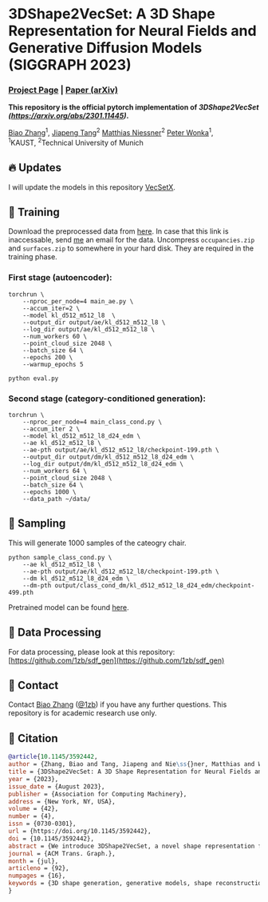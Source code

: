 # 3DShape2VecSet: A 3D Shape Representation for Neural Fields and Generative Diffusion Models (SIGGRAPH 2023)

### [Project Page](https://1zb.github.io/3DShape2VecSet/) | [Paper (arXiv)](https://arxiv.org/abs/2301.11445)

**This repository is the official pytorch implementation of  *3DShape2VecSet (https://arxiv.org/abs/2301.11445)*.**

[Biao Zhang](https://1zb.github.io/)<sup>1</sup>,
[Jiapeng Tang](https://tangjiapeng.github.io/)<sup>2</sup>
[Matthias Niessner](https://www.niessnerlab.org/)<sup>2</sup>
[Peter Wonka](http://peterwonka.net/)<sup>1</sup>,<br>
<sup>1</sup>KAUST, <sup>2</sup>Technical University of Munich

## :fire: Updates
I will update the models in this repository [VecSetX](https://github.com/1zb/VecSetX).

## :bullettrain_front: Training
Download the preprocessed data from [here](https://drive.google.com/drive/folders/1UFPi_UklH5clWKxxeL1IsxfjdUfc7i4x). In case that this link is inaccessable, send [me](mailto:biao.zhang@kaust.edu.sa) an email for the data. Uncompress `occupancies.zip` and `surfaces.zip` to somewhere in your hard disk. They are required in the training phase.

### First stage (autoencoder):
```
torchrun \
    --nproc_per_node=4 main_ae.py \
    --accum_iter=2 \
    --model kl_d512_m512_l8  \
    --output_dir output/ae/kl_d512_m512_l8 \
    --log_dir output/ae/kl_d512_m512_l8 \
    --num_workers 60 \
    --point_cloud_size 2048 \
    --batch_size 64 \
    --epochs 200 \
    --warmup_epochs 5
```
```
python eval.py
```

### Second stage (category-conditioned generation):
```
torchrun \
    --nproc_per_node=4 main_class_cond.py \
    --accum_iter 2 \
    --model kl_d512_m512_l8_d24_edm \
    --ae kl_d512_m512_l8 \
    --ae-pth output/ae/kl_d512_m512_l8/checkpoint-199.pth \
    --output_dir output/dm/kl_d512_m512_l8_d24_edm \
    --log_dir output/dm/kl_d512_m512_l8_d24_edm \
    --num_workers 64 \
    --point_cloud_size 2048 \
    --batch_size 64 \
    --epochs 1000 \
    --data_path ~/data/
```

## :balloon: Sampling
This will generate 1000 samples of the cateogry chair.
```
python sample_class_cond.py \
    --ae kl_d512_m512_l8 \
    --ae-pth output/ae/kl_d512_m512_l8/checkpoint-199.pth \
    --dm kl_d512_m512_l8_d24_edm \
    --dm-pth output/class_cond_dm/kl_d512_m512_l8_d24_edm/checkpoint-499.pth
```

Pretrained model can be found [here](https://drive.google.com/drive/folders/1tX4pFulWqtICYgchRXmzscHDRJ5q2iSz?usp=sharing).

## :scroll: Data Processing
For data processing, please look at this repository:
[https://github.com/1zb/sdf_gen](https://github.com/1zb/sdf_gen)

## :e-mail: Contact

Contact [Biao Zhang](mailto:biao.zhang@kaust.edu.sa) ([@1zb](https://github.com/1zb)) if you have any further questions. This repository is for academic research use only.

## :blue_book: Citation

```bibtex
@article{10.1145/3592442,
author = {Zhang, Biao and Tang, Jiapeng and Nie\ss{}ner, Matthias and Wonka, Peter},
title = {3DShape2VecSet: A 3D Shape Representation for Neural Fields and Generative Diffusion Models},
year = {2023},
issue_date = {August 2023},
publisher = {Association for Computing Machinery},
address = {New York, NY, USA},
volume = {42},
number = {4},
issn = {0730-0301},
url = {https://doi.org/10.1145/3592442},
doi = {10.1145/3592442},
abstract = {We introduce 3DShape2VecSet, a novel shape representation for neural fields designed for generative diffusion models. Our shape representation can encode 3D shapes given as surface models or point clouds, and represents them as neural fields. The concept of neural fields has previously been combined with a global latent vector, a regular grid of latent vectors, or an irregular grid of latent vectors. Our new representation encodes neural fields on top of a set of vectors. We draw from multiple concepts, such as the radial basis function representation, and the cross attention and self-attention function, to design a learnable representation that is especially suitable for processing with transformers. Our results show improved performance in 3D shape encoding and 3D shape generative modeling tasks. We demonstrate a wide variety of generative applications: unconditioned generation, category-conditioned generation, text-conditioned generation, point-cloud completion, and image-conditioned generation. Code: https://1zb.github.io/3DShape2VecSet/.},
journal = {ACM Trans. Graph.},
month = {jul},
articleno = {92},
numpages = {16},
keywords = {3D shape generation, generative models, shape reconstruction, 3D shape representation, diffusion models}
}
```
